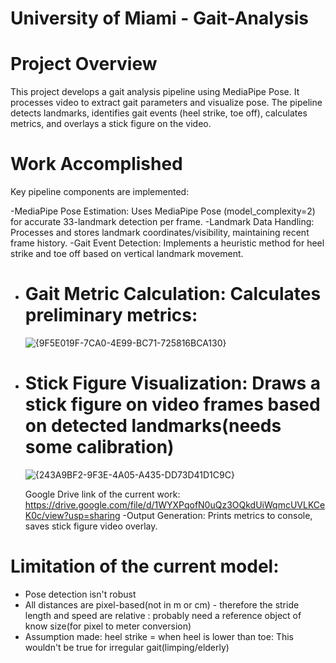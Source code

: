 # University of Miami - Gait-Analysis

# Project Overview
This project develops a gait analysis pipeline using MediaPipe Pose. It processes video to extract gait parameters and visualize pose. The pipeline detects landmarks, identifies gait events (heel strike, toe off), calculates metrics, and overlays a stick figure on the video.

# Work Accomplished
Key pipeline components are implemented:
  
  -MediaPipe Pose Estimation: Uses MediaPipe Pose (model_complexity=2) for accurate 33-landmark detection per frame.
  -Landmark Data Handling: Processes and stores landmark coordinates/visibility, maintaining recent frame history.
  -Gait Event Detection: Implements a heuristic method for heel strike and toe off based on vertical landmark movement.
  - # Gait Metric Calculation: Calculates preliminary metrics: 
    ![{9F5E019F-7CA0-4E99-BC71-725816BCA130}](https://github.com/user-attachments/assets/63afd08e-cb67-4394-9835-b6129283bcc4)
  - # Stick Figure Visualization: Draws a stick figure on video frames based on detected landmarks(needs some calibration)
    ![{243A9BF2-9F3E-4A05-A435-DD73D41D1C9C}](https://github.com/user-attachments/assets/fab0640a-d6b9-422b-9519-ddb9692e2aed)
    
    Google Drive link of the current work: https://drive.google.com/file/d/1WYXPqofN0uQz3OQkdUiWqmcUVLKCeK0c/view?usp=sharing
  -Output Generation: Prints metrics to console, saves stick figure video overlay.

# Limitation of the current model:
  - Pose detection isn't robust
  - All distances are pixel-based(not in m or cm) - therefore the stride length and speed are        relative : probably need a reference object of know size(for pixel to meter conversion)
  - Assumption made: heel strike = when heel is lower than toe:
    This wouldn't be true for irregular gait(limping/elderly)
    
